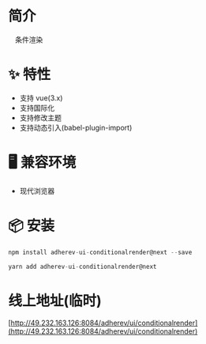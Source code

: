 # 简介
&ensp;&ensp;条件渲染

# ✨ 特性
- 支持 vue(3.x)
- 支持国际化
- 支持修改主题
- 支持动态引入(babel-plugin-import)

# 🖥 兼容环境
- 现代浏览器

# 📦 安装
```javascript
npm install adherev-ui-conditionalrender@next --save
```

```javascript
yarn add adherev-ui-conditionalrender@next
```

# 线上地址(临时)
[http://49.232.163.126:8084/adherev/ui/conditionalrender](http://49.232.163.126:8084/adherev/ui/conditionalrender)

